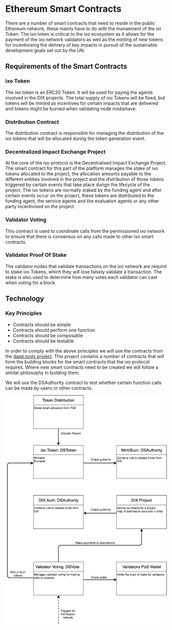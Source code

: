# Ethereum Smart Contracts

There are a number of smart contracts that need to reside in the public Ethereum network, these mainly have to do with the manaement of the ixt Token.  The ixo token is critical to the ixo ecosystem as it allows for the payment of the ixo network validators as well as the minting of new tokens for incentivising the delivery of key impacts in pursuit of the sustainable development goals set out by the UN.

## Requirements of the Smart Contracts 
### ixo Token
The ixo token is an ERC20 Token.  It will be used for paying the agents involved in the DIX projects.  The total supply of ixo Tokens will be fixed, but tokens will be minted as incentives for certain impacts that are delivered and tokens might be burned when validating node misbehave.

### Distribution Contract
The distribution contract is responsible for managing the distribution of the ixo tokens that will be allocated during the token generation event.

### Decentralized Impact Exchange Project
At the core of the ixo protocol is the Decentralixed Impact Exchange Project.  The smart contract for this part of the platform manages the stake of ixo tokens allocated to the project, the allocation amounts payable to the different entities involved in the project and the distribution of those tokens triggered by certain events that take place durign the lifecycle of the project. The ixo tokens are normally staked by the funding agent and after certain events occur on the project, these tokens are distributed to the funding agent, the service agents and the evaluation agents or any other party incentivised on the project.

### Validator Voting
This contract is used to coordinate calls from the permissioned ixo network to ensure that there is consensus on any calls made to other ixo smart contracts.

### Validator Proof Of Stake
The validator nodes that validate transactions on the ixo network are requird to stake ixo Tokens, which they will lose falsely validate a transaction.  The stake is also used to determine how many votes each validator can cast when voting for a block.

## Technology
### Key Principles
- Contracts should be simple
- Contracts should perform one function
- Contracts should be composable
- Contracts should be testable

In order to comply with the above principles we will use the contracts from the [dapp.tools project](https://dapp.tools).  This project contains a number of contracts that will form the building blocks for the smart contracts that the ixo protocol requires.  Where new smart contracts need to be created we will follow a similar philosophy in building them.

We will use the DSAuthority contract to test whether certain function calls can be made by users or other contracts.

![Smart Contract Dependancies](./diagrams/SmartContracts.png)



